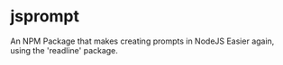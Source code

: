 # jsprompt
An NPM Package that makes creating prompts in NodeJS Easier again, using the 'readline' package.
